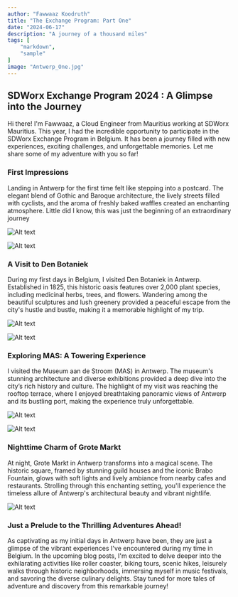 ```yaml
---
author: "Fawwaaz Koodruth"
title: "The Exchange Program: Part One"
date: "2024-06-17"
description: "A journey of a thousand miles"
tags: [
    "markdown",
    "sample"
]
image: "Antwerp_One.jpg"
---
```

## SDWorx Exchange Program 2024 : A Glimpse into the Journey



Hi there! I'm Fawwaaz, a Cloud Engineer from Mauritius working at SDWorx Mauritius. This year, I had the incredible opportunity to participate in the SDWorx Exchange Program in Belgium. It has been a journey filled with new experiences, exciting challenges, and unforgettable memories. Let me share some of my adventure with you so far!

### First Impressions

Landing in Antwerp for the first time felt like stepping into a postcard. The elegant blend of Gothic and Baroque architecture, the lively streets filled with cyclists, and the aroma of freshly baked waffles created an enchanting atmosphere. Little did I know, this was just the beginning of an extraordinary journey


![Alt text](Antwerp_Two.jpg "a title")

![Alt text](Antwerp_3.jpg "a title")

### A Visit to Den Botaniek

During my first days in Belgium, I visited Den Botaniek in Antwerp. Established in 1825, this historic oasis features over 2,000 plant species, including medicinal herbs, trees, and flowers. Wandering among the beautiful sculptures and lush greenery provided a peaceful escape from the city's hustle and bustle, making it a memorable highlight of my trip.

![Alt text](Antwerp_4.jpg "Den Botaniek")

![Alt text](Antwerp_5.jpg "Den Botaniek Restaurant")

### Exploring MAS: A Towering Experience

I visited the Museum aan de Stroom (MAS) in Antwerp. The museum's stunning architecture and diverse exhibitions provided a deep dive into the city’s rich history and culture. The highlight of my visit was reaching the rooftop terrace, where I enjoyed breathtaking panoramic views of Antwerp and its bustling port, making the experience truly unforgettable.

![Alt text](Antwerp_6.jpg "MAS_night")

![Alt text](Antwerp_7.jpg "MAS")

### Nighttime Charm of Grote Markt

At night, Grote Markt in Antwerp transforms into a magical scene. The historic square, framed by stunning guild houses and the iconic Brabo Fountain, glows with soft lights and lively ambiance from nearby cafes and restaurants. Strolling through this enchanting setting, you'll experience the timeless allure of Antwerp's architectural beauty and vibrant nightlife.

![Alt text](Antwerp_8.jpg "Grote_Markt")

### Just a Prelude to the Thrilling Adventures Ahead!

As captivating as my initial days in Antwerp have been, they are just a glimpse of the vibrant experiences I've encountered during my time in Belgium. In the upcoming blog posts, I'm excited to delve deeper into the exhilarating activities like roller coaster, biking tours, scenic hikes, leisurely walks through historic neighborhoods, immersing myself in music festivals, and savoring the diverse culinary delights. Stay tuned for more tales of adventure and discovery from this remarkable journey!